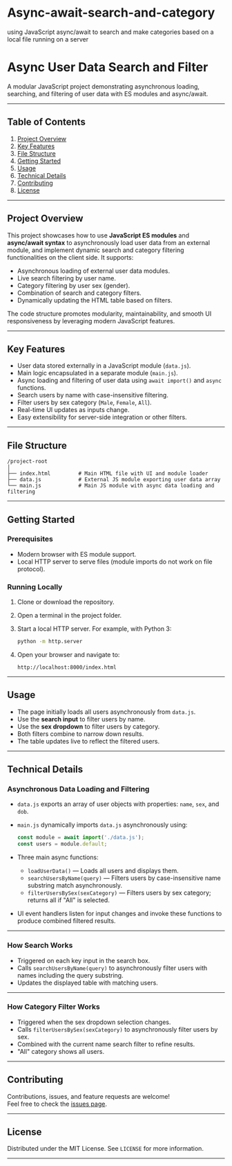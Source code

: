 # Async-await-search-and-category
using JavaScript async/await to search and make categories based on a local file running on a server


# Async User Data Search and Filter

A modular JavaScript project demonstrating asynchronous loading, searching, and filtering of user data with ES modules and async/await.

***

## Table of Contents

1. [Project Overview](#project-overview)  
2. [Key Features](#key-features)  
3. [File Structure](#file-structure)  
4. [Getting Started](#getting-started)  
5. [Usage](#usage)  
6. [Technical Details](#technical-details)  
7. [Contributing](#contributing)  
8. [License](#license)  

***

## Project Overview

This project showcases how to use **JavaScript ES modules** and **async/await syntax** to asynchronously load user data from an external module, and implement dynamic search and category filtering functionalities on the client side. It supports:

- Asynchronous loading of external user data modules.
- Live search filtering by user name.
- Category filtering by user sex (gender).
- Combination of search and category filters.
- Dynamically updating the HTML table based on filters.

The code structure promotes modularity, maintainability, and smooth UI responsiveness by leveraging modern JavaScript features.

***

## Key Features

- User data stored externally in a JavaScript module (`data.js`).
- Main logic encapsulated in a separate module (`main.js`).
- Async loading and filtering of user data using `await import()` and `async` functions.
- Search users by name with case-insensitive filtering.
- Filter users by sex category (`Male`, `Female`, `All`).
- Real-time UI updates as inputs change.
- Easy extensibility for server-side integration or other filters.

***

## File Structure

```
/project-root
│
├── index.html         # Main HTML file with UI and module loader
├── data.js            # External JS module exporting user data array
└── main.js            # Main JS module with async data loading and filtering
```

***

## Getting Started

### Prerequisites

- Modern browser with ES module support.
- Local HTTP server to serve files (module imports do not work on file protocol).

### Running Locally

1. Clone or download the repository.
2. Open a terminal in the project folder.
3. Start a local HTTP server. For example, with Python 3:

   ```bash
   python -m http.server
   ```

4. Open your browser and navigate to:

   ```
   http://localhost:8000/index.html
   ```

***

## Usage

- The page initially loads all users asynchronously from `data.js`.
- Use the **search input** to filter users by name.
- Use the **sex dropdown** to filter users by category.
- Both filters combine to narrow down results.
- The table updates live to reflect the filtered users.

***

## Technical Details

### Asynchronous Data Loading and Filtering

- `data.js` exports an array of user objects with properties: `name`, `sex`, and `dob`.
- `main.js` dynamically imports `data.js` asynchronously using:

  ```js
  const module = await import('./data.js');
  const users = module.default;
  ```

- Three main async functions:

  - `loadUserData()` — Loads all users and displays them.
  - `searchUsersByName(query)` — Filters users by case-insensitive name substring match asynchronously.
  - `filterUsersBySex(sexCategory)` — Filters users by sex category; returns all if "All" is selected.

- UI event handlers listen for input changes and invoke these functions to produce combined filtered results.

***

### How Search Works

- Triggered on each key input in the search box.
- Calls `searchUsersByName(query)` to asynchronously filter users with names including the query substring.
- Updates the displayed table with matching users.

***

### How Category Filter Works

- Triggered when the sex dropdown selection changes.
- Calls `filterUsersBySex(sexCategory)` to asynchronously filter users by sex.
- Combined with the current name search filter to refine results.
- "All" category shows all users.

***

## Contributing

Contributions, issues, and feature requests are welcome!  
Feel free to check the [issues page](../issues).

***

## License

Distributed under the MIT License. See `LICENSE` for more information.

***
